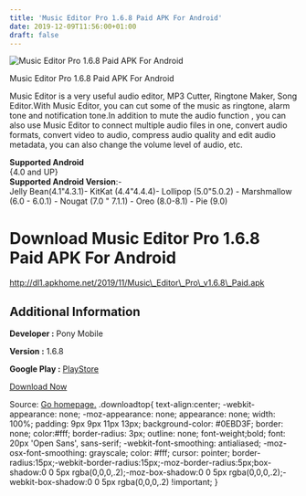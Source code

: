 ```yaml
---
title: 'Music Editor Pro 1.6.8 Paid APK For Android'
date: 2019-12-09T11:56:00+01:00
draft: false
---
```


![Music Editor Pro 1.6.8 Paid APK For Android](https://i0.wp.com/apkhome.net/wp-content/uploads/2019/12/Music-Editor-Pro-1.6.8-Paid.png "Music Editor Pro 1.6.8 Paid APK For Android")

  

Music Editor Pro 1.6.8 Paid APK For Android

Music Editor is a very useful audio editor, MP3 Cutter, Ringtone Maker, Song Editor.With Music Editor, you can cut some of the music as ringtone, alarm tone and notification tone.In addition to mute the audio function , you can also use Music Editor to connect multiple audio files in one, convert audio formats, convert video to audio, compress audio quality and edit audio metadata, you can also change the volume level of audio, etc.

**Supported Android**  
{4.0 and UP}  
**Supported Android Version**:-  
Jelly Bean(4.1"4.3.1)- KitKat (4.4"4.4.4)- Lollipop (5.0"5.0.2) - Marshmallow (6.0 - 6.0.1) - Nougat (7.0 " 7.1.1) - Oreo (8.0-8.1) - Pie (9.0)

Download Music Editor Pro 1.6.8 Paid APK For Android
====================================================

http://dl1.apkhome.net/2019/11/Music\_Editor\_Pro\_v1.6.8\_Paid.apk

Additional Information
----------------------

**Developer :** Pony Mobile

**Version :** 1.6.8

**Google Play :** [PlayStore](https://play.google.com/store/apps/details?id=com.binghuo.audioeditor.mp3editor.musiceditor.pro)

  

[Download Now](https://store4app.co/post/music-editor-pro-1-6-8-paid-apk-for-android_1575888617)

  
Source: [Go homepage.](https://store4app.co/post/music-editor-pro-1-6-8-paid-apk-for-android_1575888617) .downloadtop{ text-align:center; -webkit-appearance: none; -moz-appearance: none; appearance: none; width: 100%; padding: 9px 9px 11px 13px; background-color: #0EBD3F; border: none; color:#fff; border-radius: 3px; outline: none; font-weight;bold; font: 20px 'Open Sans', sans-serif; -webkit-font-smoothing: antialiased; -moz-osx-font-smoothing: grayscale; color: #fff; cursor: pointer; border-radius:15px;-webkit-border-radius:15px;-moz-border-radius:5px;box-shadow:0 0 5px rgba(0,0,0,.2);-moz-box-shadow:0 0 5px rgba(0,0,0,.2);-webkit-box-shadow:0 0 5px rgba(0,0,0,.2) !important; }